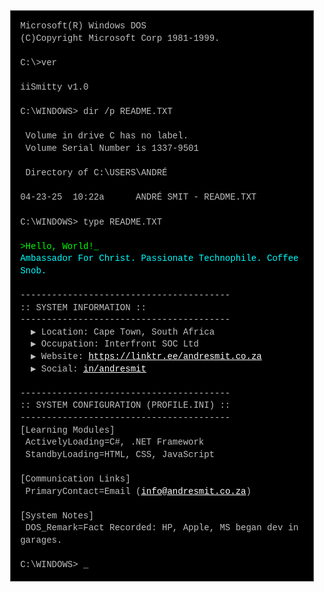 <!-- Simplified DOS/Command Prompt Theme -->
<div align="center">

<pre style="font-family: 'Courier New', Courier, monospace; font-size: 14px; line-height: 1.4; text-align: left; color: #c0c0c0; background-color: #000000; border: 1px solid #555; max-width: 700px; width: 90%; margin: auto; padding: 15px; white-space: pre-wrap; word-wrap: break-word;">
Microsoft(R) Windows DOS
(C)Copyright Microsoft Corp 1981-1999.

C:\>ver

iiSmitty v1.0

C:\WINDOWS> dir /p README.TXT

 Volume in drive C has no label.
 Volume Serial Number is 1337-9501

 Directory of C:\USERS\ANDRÉ

04-23-25  10:22a      ANDRÉ SMIT - README.TXT

C:\WINDOWS> type README.TXT

<span style="color: #00ff00;">>Hello, World!_</span>
<span style="color: #00ffff;">Ambassador For Christ. Passionate Technophile. Coffee Snob.</span>

----------------------------------------
:: SYSTEM INFORMATION ::
----------------------------------------
  ▶ Location: Cape Town, South Africa
  ▶ Occupation: Interfront SOC Ltd
  ▶ Website: <a href="https://linktr.andresmit.co.za" target="_blank" style="color: #ffffff; text-decoration: underline;">https://linktr.ee/andresmit.co.za</a>
  ▶ Social: <a href="https://linkedin.com/in/andresmit" target="_blank" style="color: #ffffff; text-decoration: underline;">in/andresmit</a>

----------------------------------------
:: SYSTEM CONFIGURATION (PROFILE.INI) ::
----------------------------------------
[Learning Modules]
 ActivelyLoading=C#, .NET Framework
 StandbyLoading=HTML, CSS, JavaScript

[Communication Links]
 PrimaryContact=Email (<a href="mailto:info@andresmit.co.za" style="color: #ffffff; text-decoration: underline;">info@andresmit.co.za</a>)

[System Notes]
 DOS_Remark=Fact Recorded: HP, Apple, MS began dev in garages.

C:\WINDOWS> _
</pre>

</div>
